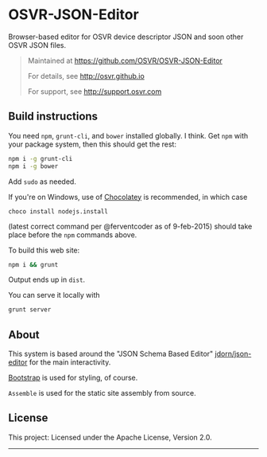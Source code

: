 # OSVR-JSON-Editor

Browser-based editor for OSVR device descriptor JSON and soon other OSVR JSON files.

> Maintained at <https://github.com/OSVR/OSVR-JSON-Editor>
>
> For details, see <http://osvr.github.io>
>
> For support, see <http://support.osvr.com>

## Build instructions
You need `npm`, `grunt-cli`, and `bower` installed globally. I think. Get `npm` with your package system, then this should get the rest:

```bash
npm i -g grunt-cli
npm i -g bower
```

Add `sudo` as needed.

If you're on Windows, use of [Chocolatey](https://chocolatey.org) is recommended, in which case

```
choco install nodejs.install
```

(latest correct command per @ferventcoder as of 9-feb-2015) should take place before the `npm` commands above.

To build this web site:

```bash
npm i && grunt
```

Output ends up in `dist`.

You can serve it locally with

```bash
grunt server
```

## About

This system is based around the "JSON Schema Based Editor" [jdorn/json-editor](https://github.com/jdorn/json-editor) for the main interactivity.

[Bootstrap](http://getbootstrap.org) is used for styling, of course.

`Assemble` is used for the static site assembly from source.


## License

This project: Licensed under the Apache License, Version 2.0.

***
